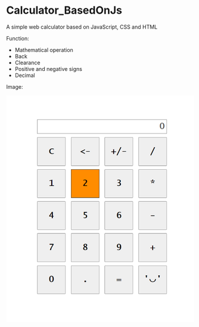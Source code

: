 # Calculator_BasedOnJs
A simple web calculator based on JavaScript, CSS and HTML

Function:
- Mathematical operation
- Back
- Clearance
- Positive and negative signs
- Decimal


Image:

![avatar](https://github.com/ALWYNWU/Calculator_BasedOnJs/blob/master/Image.png?raw=true)
